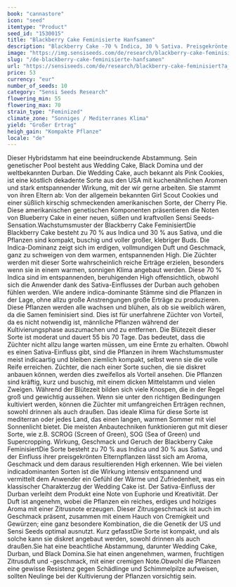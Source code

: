 ```yaml
---
book: "cannastore"
icon: "seed"
itemtype: "Product"
seed_id: "1530015"
title: "Blackberry Cake Feminisierte Hanfsamen"
description: "Blackberry Cake -70 % Indica, 30 % Sativa. Preisgekrönte Abstammung, erzeugt ein Zitrusaroma und einen Zitrusgeschmack. High entspannend und warm."
image: "https://img.sensiseeds.com/de/research/blackberry-cake-feminisiert-image.png"
slug: "/de-blackberry-cake-feminisierte-hanfsamen"
url: "https://sensiseeds.com/de/research/blackberry-cake-feminisiert?a_aid=cannastore"
price: 53
currency: "eur"
number_of_seeds: 10
category: "Sensi Seeds Research"
flowering_min: 55
flowering_max: 70
strain_type: "Feminized"
climate_zone: "Sonniges / Mediterranes Klima"
yield: "Großer Ertrag"
heigh_gain: "Kompakte Pflanze"
locale: "de"
---
```

Dieser Hybridstamm hat eine beeindruckende Abstammung. Sein genetischer Pool besteht aus Wedding Cake, Black Domina und der weltbekannten Durban. Die Wedding Cake, auch bekannt als Pink Cookies, ist eine köstlich dekadente Sorte aus den USA mit kuchenähnlichen Aromen und stark entspannender Wirkung, mit der wir gerne arbeiten. Sie stammt von ihren Eltern ab: Von der allgemein bekannten Girl Scout Cookies und einer süßlich kirschig schmeckenden amerikanischen Sorte, der Cherry Pie. Diese amerikanischen genetischen Komponenten präsentieren die Noten von Blueberry Cake in einer neuen, süßen und kraftvollen Sensi Seeds-Sensation.Wachstumsmuster der Blackberry Cake FeminisiertDie Blackberry Cake besteht zu 70 % aus Indica und 30 % aus Sativa, und die Pflanzen sind kompakt, buschig und voller großer, klebriger Buds. Die Indica-Dominanz zeigt sich im erdigen, vollmundigen Duft und Geschmack, ganz zu schweigen von dem warmen, entspannenden High. Die Züchter werden mit dieser Sorte wahrscheinlich reiche Erträge erzielen, besonders wenn sie in einem warmen, sonnigen Klima angebaut werden. Diese 70 % Indica sind im entspannenden, beruhigenden High offensichtlich, obwohl sich die Anwender dank des Sativa-Einflusses der Durban auch gehoben fühlen werden. Wie andere indica-dominante Stämme sind die Pflanzen in der Lage, ohne allzu große Anstrengungen große Erträge zu produzieren. Diese Pflanzen werden alle wachsen und blühen, als ob sie weiblich wären, da die Samen feminisiert sind. Dies ist für unerfahrene Züchter von Vorteil, da es nicht notwendig ist, männliche Pflanzen während der Kultivierungsphase auszumachen und zu entfernen. Die Blütezeit dieser Sorte ist moderat und dauert 55 bis 70 Tage. Das bedeutet, dass die Züchter nicht allzu lange warten müssen, um eine Ernte zu erhalten. Obwohl es einen Sativa-Einfluss gibt, sind die Pflanzen in ihrem Wachstumsmuster meist indicaartig und bleiben ziemlich kompakt, selbst wenn sie die volle Reife erreichen. Züchter, die nach einer Sorte suchen, die sie diskret anbauen können, werden dies zweifellos als Vorteil ansehen. Die Pflanzen sind kräftig, kurz und buschig, mit einem dicken Mittelstamm und vielen Zweigen. Während der Blütezeit bilden sich viele Knospen, die in der Regel groß und gewichtig aussehen. Wenn sie unter den richtigen Bedingungen kultiviert werden, können die Züchter mit umfangreichen Erträgen rechnen, sowohl drinnen als auch draußen. Das ideale Klima für diese Sorte ist mediterran oder jedes Land, das einen langen, warmen Sommer mit viel Sonnenlicht bietet. Die meisten Anbautechniken funktionieren gut mit dieser Sorte, wie z.B. SCROG (Screen of Green), SOG (Sea of Green) und Supercropping. Wirkung, Geschmack und Geruch der Blackberry Cake FeminisiertDie Sorte besteht zu 70 % aus Indica und 30 % aus Sativa, und der Einfluss ihrer preisgekrönten Elternpflanzen lässt sich am Aroma, Geschmack und dem daraus resultierenden High erkennen. Wie bei vielen indicadominanten Sorten ist die Wirkung intensiv entspannend und vermittelt dem Anwender ein Gefühl der Wärme und Zufriedenheit, was ein klassischer Charakterzug der Wedding Cake ist. Der Sativa-Einfluss der Durban verleiht dem Produkt eine Note von Euphorie und Kreativität. Der Duft ist angenehm, wobei die Pflanzen ein reiches, erdiges und holziges Aroma mit einer Zitrusnote erzeugen. Dieser Zitrusgeschmack ist auch im Geschmack präsent, zusammen mit einem Hauch von Cremigkeit und Gewürzen; eine ganz besondere Kombination, die die Genetik der US und Sensi Seeds optimal ausnutzt. Kurz gefasstDie Sorte ist kompakt, und als solche kann sie diskret angebaut werden, sowohl drinnen als auch draußen.Sie hat eine beachtliche Abstammung, darunter Wedding Cake, Durban, und Black Domina.Sie hat einen angenehmen, warmen, fruchtigen Zitrusduft und -geschmack, mit einer cremigen Note.Obwohl die Pflanzen eine gewisse Resistenz gegen Schädlinge und Schimmelpilze aufweisen, sollten Neulinge bei der Kultivierung der Pflanzen vorsichtig sein.

